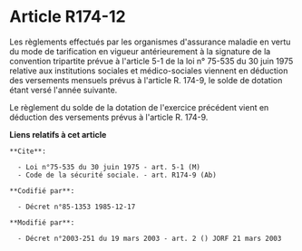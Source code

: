 # Article R174-12

Les règlements effectués par les organismes d'assurance maladie en vertu du mode de tarification en vigueur antérieurement à
la signature de la convention tripartite prévue à l'article 5-1 de la loi n° 75-535 du 30 juin 1975 relative aux institutions
sociales et médico-sociales viennent en déduction des versements mensuels prévus à l'article R. 174-9, le solde de dotation
étant versé l'année suivante.

Le règlement du solde de la dotation de l'exercice précédent vient en déduction des versements prévus à l'article R. 174-9.

**Liens relatifs à cet article**

	**Cite**:

	  - Loi n°75-535 du 30 juin 1975 - art. 5-1 (M)
	  - Code de la sécurité sociale. - art. R174-9 (Ab)

	**Codifié par**:

	  - Décret n°85-1353 1985-12-17

	**Modifié par**:

	  - Décret n°2003-251 du 19 mars 2003 - art. 2 () JORF 21 mars 2003
